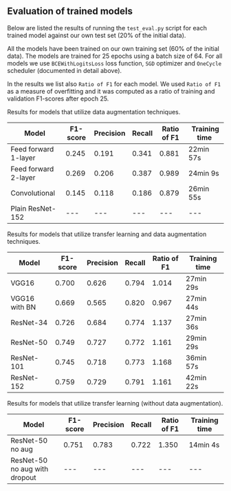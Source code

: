 ## Evaluation of trained models

Below are listed the results of running the ```test_eval.py``` script for each trained model against our own test set (20% of the initial data). 

All the models have been trained on our own training set (60% of the initial data). The models are trained for 25 epochs using a batch size of 64. For all models we use ```BCEWithLogitsLoss``` loss function, ```SGD``` optimizer and ```OneCycle``` scheduler (documented in detail above).

In the results we list also ```Ratio of F1``` for each model. We used ```Ratio of F1``` as a measure of overfitting and it was computed as a ratio of training and validation F1-scores after epoch 25. 

Results for models that utilize data augmentation techniques.

| Model | F1-score | Precision | Recall | Ratio of F1 | Training time |
| --- | --- | --- | --- | --- | --- | 
| Feed forward 1-layer | 0.245 | 0.191 | 0.341 | 0.881 | 22min 57s | 
| Feed forward 2-layer | 0.269 | 0.206 | 0.387 | 0.989 | 24min 9s | 
| Convolutional | 0.145 | 0.118 | 0.186 | 0.879 | 26min 55s | 
| Plain ResNet-152 | --- | --- | --- | --- | --- |

Results for models that utilize transfer learning and data augmentation techniques.

| Model | F1-score | Precision | Recall | Ratio of F1 | Training time | 
| --- | --- | --- | --- | --- | --- | 
| VGG16 | 0.700 | 0.626 | 0.794 | 1.014 | 27min 29s |   
| VGG16 with BN | 0.669 | 0.565 | 0.820 | 0.967 |  27min 44s | 
| ResNet-34 | 0.726 | 0.684 | 0.774 | 1.137 | 27min 36s | 
| ResNet-50 | 0.749 | 0.727 | 0.772 | 1.161 | 29min 29s | 
| ResNet-101 | 0.745 | 0.718 | 0.773 | 1.168 | 36min 57s | 
| ResNet-152 | 0.759 | 0.729 | 0.791 | 1.161 | 42min 22s | 

Results for models that utilize transfer learning (without data augmentation).

| Model | F1-score | Precision | Recall | Ratio of F1 | Training time |
| --- | --- | --- | --- | --- | --- | 
| ResNet-50 no aug | 0.751 | 0.783 | 0.722 | 1.350 | 14min 4s | 
| ResNet-50 no aug with dropout | --- | --- | --- | --- | --- | 

